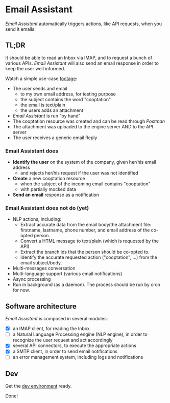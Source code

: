 # Email Assistant

*Email Assistant* automatically triggers actions, like API requests, when you send it emails.

## TL;DR

It should be able to read an Inbox via IMAP, and to request a bunch of various APIs. *Email Assistant* will also send an email response in order to keep the user well informed.

Watch a simple use-case [footage](https://www.loom.com/share/e4a876ec15b34b03bff413d934fdd418):

- The user sends and email
  - to my own email address, for testing purpose
  - the subject contains the word "cooptation"
  - the email is text/plain
  - the users adds an attachment
- *Email Assistant* is run "by hand"
- The cooptation resource was created and can be read through *Postman*
- The attachment was uploaded to the engine server AND to the API server
- The user receives a generic email Reply

### Email Assistant does

- **Identify the user** on the system of the company, given her/his email address
    - and rejects her/his request if the user was not identified
- **Create** a new cooptation resource
  - when the subject of the incoming email contains "cooptation"
  - with partially mocked data
- **Send an email** response as a notification

### Email Assistant does not do (yet)

- NLP actions, including:
  - Extract accurate data from the email body/the attachment file: firstname, lastname, phone number, and email address of the co-opted person.
  - Convert a HTML message to text/plain (which is requested by the API)
  - Extract the branch ids that the person should be co-opted to.
  - Identify the accurate requested action ("cooptation", ...) from the email subject/body.
- Multi-messages conversation
- Multi-language support (various email notifications)
- Async processing
- Run in background (as a daemon). The process should be run by cron for now.

## Software architecture

*Email Assistant* is composed in several modules:

- [x] an IMAP client, for reading the Inbox
- [ ] a Natural Language Processing engine (NLP engine), in order to recognize the user request and act accordingly
- [x] several API connectors, to execute the appropriate actions
- [x] a SMTP client, in order to send email notifications
- [ ] an error management system, including logs and notifications

## Dev

Get the [dev environment](./README_dev.md) ready.

Done!
